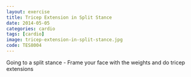 ```yaml
---
layout: exercise
title: Tricep Extension in Split Stance
date: 2014-05-05
categories: cardio
tags: [cardio]
image: tricep-extension-in-split-stance.jpg
code: TES8004
---
```


Going to a split stance - Frame your face with the weights and do tricep extensions
